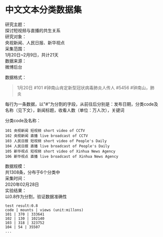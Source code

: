   中文文本分类数据集  
  ===  
  
  研究主题：  
  探讨短视频与直播的共生关系  
  研究对象：  
  央视新闻、人民日报、新华视点   
  采集范围：  
  1月20日~2月9日，共计21天  
  数据来源：  
  微博后台  
  
  数据格式：  
  >1月20日 #101 #钟南山肯定新型冠状病毒肺炎人传人 #5456 #钟南山，肺炎  
  
  每行为一条数据，以"#"为分割的字段，从前往后分别是：发布日期，分类code及名称（见下文），新闻标题，收看人数（单位：万人次），关键词  
  
  分类code及名称：  
  
    101 央视新闻 短视频 short video of CCTV  
    102 央视新闻 直播 live broadcast of CCTV  
    103 人民日报 短视频 short video of People's Daily  
    104 人民日报 直播 live broadcast of People's Daily  
    105 新华视点 短视频 short video of Xinhua News Agency  
    106 新华视点 直播 live broadcast of Xinhua News Agency  
  
  数据规模：  
  共1308条，分布于6个分类中  
  采集时间：  
  2020年02月28日  
  实验结果：  
  以0.8作为分割，验证数据准确性  
  
    test result:0.8  
    code | mounts | views (unit:millons)   
    101 | 370 | 333641   
    102 | 130 | 102140   
    103 | 318 | 323752   
    104 | 54 | 35507   
    ...
